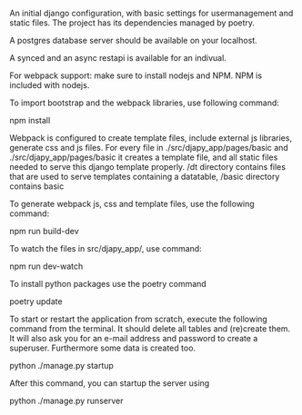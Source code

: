 An initial django configuration, with basic settings for usermanagement and static files. The project has its
dependencies managed by poetry.

A postgres database server should be available on your localhost.

A synced and an async restapi is available for an indivual.

For webpack support: make sure to install nodejs and NPM. NPM is included with nodejs.

To import bootstrap and the webpack libraries, use following command:

npm install

Webpack is configured to create template files, include external js libraries, generate css and js files. For every file
in
./src/djapy_app/pages/basic and ./src/djapy_app/pages/basic it creates a template file, and all static files needed to
serve this django template properly.
/dt directory contains files that are used to serve templates containing a datatable, /basic directory contains basic

To generate webpack js, css and template files, use the following command:

npm run build-dev

To watch the files in src/djapy_app/, use command:

npm run dev-watch

To install python packages use the poetry command

poetry update

To start or restart the application from scratch, execute the following command from the terminal. It should delete all
tables and (re)create them. It will also ask you for an e-mail address and password to create a superuser. Furthermore
some data is created too.

python ./manage.py startup

After this command, you can startup the server using

python ./manage.py runserver

